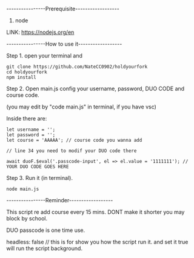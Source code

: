 ----------------Prerequisite------------------

1. node 

LINK: https://nodejs.org/en

----------------How to use it------------------


Step 1. open your terminal and


```
git clone https://github.com/NateCC0902/holdyourfork
cd holdyourfork
npm install
```

Step 2. Open main.js config your username, password, DUO CODE and course code. 


(you may edit by "code main.js" in terminal, if you have vsc)


Inside there are:

```
let username = ''; 
let password = ''; 
let course = 'AAAAA'; // course code you wanna add

// line 34 you need to modif your DUO code there

await duoF.$eval('.passcode-input', el => el.value = '1111111'); // YOUR DUO CODE GOES HERE

```

Step 3. Run it (in terminal).
```
node main.js
```

----------------Reminder------------------

This script re add course every 15 mins. DONT make it shorter you may block by school.

DUO passcode is one time use. 

headless: false // this is for show you how the script run it. and set it true will run the script background.
